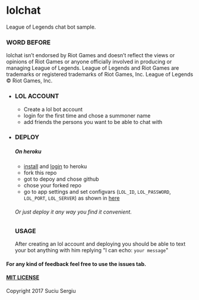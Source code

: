 # lolchat
League of Legends chat bot sample.

### WORD BEFORE
lolchat isn’t endorsed by Riot Games and doesn’t reflect the views or opinions of Riot Games or anyone officially involved in producing or managing League of Legends. League of Legends and Riot Games are trademarks or registered trademarks of Riot Games, Inc. League of Legends © Riot Games, Inc.
* ### LOL ACCOUNT
  * Create a lol bot account
  * login for the first time and chose a summoner name
  * add friends the persons you want to be able to chat with

* ### DEPLOY
    ##### On heroku
    * [install](https://devcenter.heroku.com/articles/heroku-cli) and [login](https://dashboard.heroku.com/apps) to heroku
    * fork this repo
    * got to depoy and chose github
    * chose your forked repo
    * go to app settings and set configvars (`LOL_ID`, `LOL_PASSWORD`, `LOL_PORT`, `LOL_SERVER`) as shown in [here](http://forums.euw.leagueoflegends.com/board/showthread.php?t=613311)
    
    ###### Or just deploy it any way you find it convenient.
    
    ###  USAGE
    After creating an lol account and deploying you should be able to text your bot
    anything with him replying "I can echo: `your message`"


#### For any kind of feedback feel free to use the issues tab.

#### [MIT LICENSE](https://opensource.org/licenses/MIT) 
Copyright 2017 Suciu Sergiu
